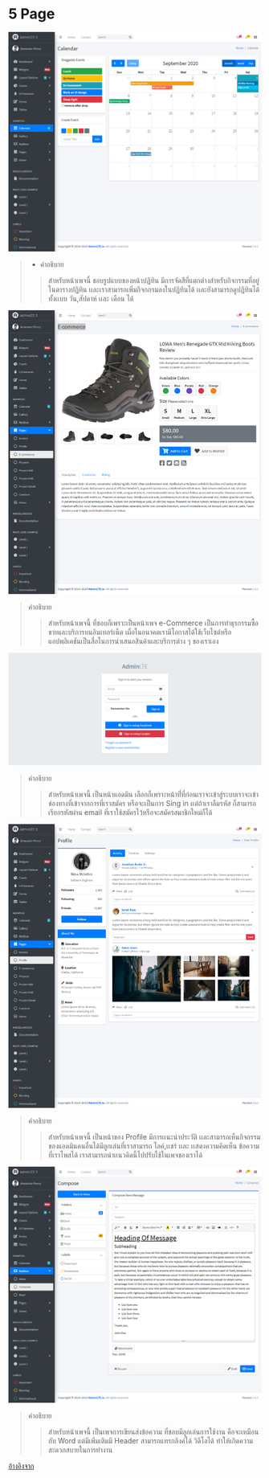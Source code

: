 # 5 Page 

![Image](https://raw.githubusercontent.com/mim321/cpsc321_hci/master/CPSC321_hci4/1.png)
> * คำอธิบาย
>> สำหรับหน้าเพจนี้ ชอบรูปแบบของหน้าปฏิทิน มีการจัดสีที่แตกต่างสำหรับกิจกรรมที่อยู่ในตารางปฏิทิน เเละเราสามารถเพิ่มกิจกกรมลงในปฏิทินได้
เเละยังสามารถดูปฏิทินได้ทั้งเเบบ วัน,สัปดาห์ เเละ เดือน ได้ 

![Image](https://raw.githubusercontent.com/mim321/cpsc321_hci/master/CPSC321_hci4/2.png)
> คำอธิบาย
>> สำหรับหน้าเพจนี้ ที่ชอบก็เพราะเป็นหน้าเพจ e-Commerce เป็นการทำธุรกรรมซื้อขายและบริการบนอินเทอร์เน็ต 
เผื่อในอนาคตเรามีโอกาสได้ใช้เว็บไซต์หรือแอปพลิเคชันเป็นสื่อในการนำเสนอสินค้าและบริการต่าง ๆ ของเราเอง

![Image](https://raw.githubusercontent.com/mim321/cpsc321_hci/master/CPSC321_hci4/3.png)
> คำอธิบาย
>> สำหรับหน้าเพจนี้ เป็นหน้าแอดมิน เลือกก็เพราะหน้าที่่ที่ก่อนเราจะเข้าสู่ระบบเราจะเข้าช่องทางที่เข้าจากการที่เราสมัคร หรือจะเป็นการ Sing in 
เเต่ถ้าเราลืมรหัส ก็สามารถเรียกรหัสผ่าน email ที่เราใช้สมัครไว้หรือจะสมัครสมาชิกใหม่ก็ได้

![Image](https://raw.githubusercontent.com/mim321/cpsc321_hci/master/CPSC321_hci4/4.png)
> คำอธิบาย
>> สำหรับหน้าเพจนี้ เป็นหน้าของ Profile มีการเเนะนำประวัติ เเละสามารถเห็นกิจกรรมของแอดมินคนอื่นได้มีลูกเล่นที่เราสามารถ ไลค์,เเชร์ เเละ เเสดงความคิดเห็น 
ข้อความที่เราโพสได้ เราสามารถนำเเนวคิดนี้ไปปรับใช้ในเพจของเราได้

![Image](https://raw.githubusercontent.com/mim321/cpsc321_hci/master/CPSC321_hci4/5.png)
> คำอธิบาย
>> สำหรับหน้าเพจนี้ เป็นเพจการเขียนส่งข้อความ ที่ชอบมีลูกเล่นการใช้งาน คือจะเหมือนกับ Word แต่มีเพิ่มเติมมี Header สามารถแทรกลิงค์ได้ วิดีโอได้ ทำให้เกิดความสะดวกสบายในการทำงาน


[อ้างอิงจาก](https://adminlte.io/themes/v3/index.html?fbclid=IwAR0TJ0-lNfRSt-S45jLML6fVTid3yJUTh__RnVMuo8R37n2xDFf0MA0HxNY)

